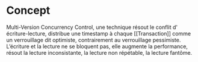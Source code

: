 
# Concept

Multi-Version Concurrency Control, une technique résout le conflit d' écriture-lecture, distribue une timestamp à chaque [[Transaction]] comme un verrouillage dit optimiste, contrairement au verrouillage pessimiste. L’écriture et la lecture ne se bloquent pas, elle augmente la performance, résout la lecture inconsistante, la lecture non répétable, la lecture fantôme.
